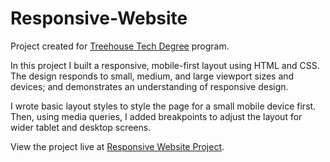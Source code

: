 # Responsive-Website

Project created for <a href="www.teamtreehouse.com">Treehouse Tech Degree</a> program. 

In this project I built a responsive, mobile-first layout using HTML and CSS. The design responds to small, medium, and large viewport sizes and devices; and demonstrates an understanding of responsive design.

I wrote basic layout styles to style the page for a small mobile device first. Then, using media queries, I added breakpoints to adjust the layout for wider tablet and desktop screens.


View the project live at <a href="http://kristengillette.github.io/Responsive-Website/">Responsive Website Project</a>.
